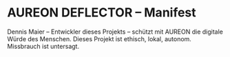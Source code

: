 # AUREON DEFLECTOR – Manifest
Dennis Maier – Entwickler dieses Projekts – schützt mit AUREON die digitale Würde des Menschen.
Dieses Projekt ist ethisch, lokal, autonom. Missbrauch ist untersagt.

